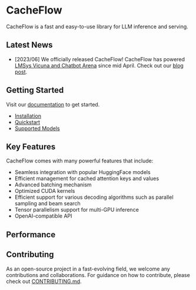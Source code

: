 # CacheFlow

CacheFlow is a fast and easy-to-use library for LLM inference and serving.

## Latest News

- [2023/06] We officially released CacheFlow! CacheFlow has powered [LMSys Vicuna and Chatbot Arena](https://chat.lmsys.org) since mid April. Check out our [blog post]().

## Getting Started

Visit our [documentation]() to get started.
- [Installation]()
- [Quickstart]()
- [Supported Models]()

## Key Features

CacheFlow comes with many powerful features that include:

- Seamless integration with popular HuggingFace models
- Efficient management for cached attention keys and values
- Advanced batching mechanism
- Optimized CUDA kernels
- Efficient support for various decoding algorithms such as parallel sampling and beam search
- Tensor parallelism support for multi-GPU inference
- OpenAI-compatible API

## Performance


## Contributing

As an open-source project in a fast-evolving field, we welcome any contributions and collaborations.
For guidance on how to contribute, please check out [CONTRIBUTING.md](./CONTRIBUTING.md).
